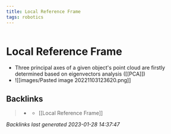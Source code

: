 ```yaml
---
title: Local Reference Frame
tags: robotics 
---
```

```toc
```
# Local Reference Frame
- Three principal axes of a given object's point cloud are firstly determined based on eigenvectors analysis ([[PCA]])
- ![[images/Pasted image 20221103123620.png]]

## Backlinks

> - [](journals/2022-11-03.md)
>   - [[Local Reference Frame]]

_Backlinks last generated 2023-01-28 14:37:47_
